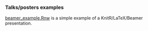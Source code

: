 ### Talks/posters examples

[beamer_example.Rnw](example.Rnw) is a simple example of a KnitR/LaTeX/Beamer
presentation.
